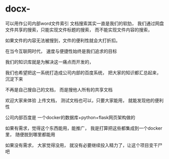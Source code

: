 # docx-
可以用作公司内部word文件索引
文档搜索其实一直是我们的软肋， 我们通过网盘文件共享的搜索，只能实现文件标题的搜索， 而不能实现文件内容的搜索，

如果文件的内容无法被搜到，文件的便利性就会大打折扣。

在当今互联网时代， 速度与便捷性始终是我们追求的目标

我们的知识库就是为解决这一痛点而开发的，

我们也希望把这一系统打造成公司内部的百度系统， 把大家的知识都汇总起来，沉淀下来

不再是自己搜自己的文档， 而是搜他人所有的共享文档

欢迎大家来体验
上传文档， 测试文档也可以，只要大家能用， 就能发现他的便利性

公司内部百度是 一个docker的数据库+python+flask网页架构做的

如果有需求，觉得这个东西能用，能推广， 我是打算把这些都集成到一个docker里， 随便脱到哪里都能用
 
如果没有需求， 大家觉得没用， 就没有必要继续投入精力了，让这个项目变干尸吧
 

